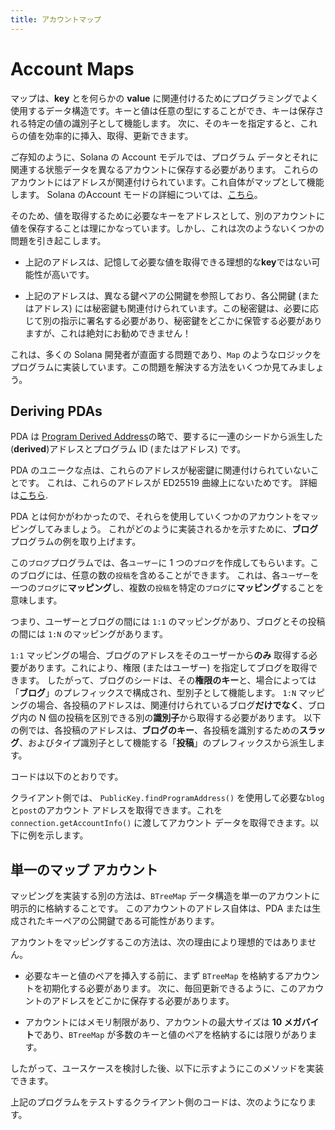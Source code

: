 ```yaml
---
title: アカウントマップ
---
```


# Account Maps

マップは、**key** とを何らかの **value** に関連付けるためにプログラミングでよく使用するデータ構造です。キーと値は任意の型にすることができ、キーは保存される特定の値の識別子として機能します。 次に、そのキーを指定すると、これらの値を効率的に挿入、取得、更新できます。

ご存知のように、Solana の Account モデルでは、プログラム データとそれに関連する状態データを異なるアカウントに保存する必要があります。 これらのアカウントにはアドレスが関連付けられています。これ自体がマップとして機能します。 Solana のAccount モードの詳細については、[こちら][AccountCookbook]。

そのため、値を取得するために必要なキーをアドレスとして、別のアカウントに値を保存することは理にかなっています。しかし、これは次のようないくつかの問題を引き起こします。

* 上記のアドレスは、記憶して必要な値を取得できる理想的な**key**ではない可能性が高いです。

* 上記のアドレスは、異なる鍵ペアの公開鍵を参照しており、各公開鍵 (またはアドレス) には秘密鍵も関連付けられています。この秘密鍵は、必要に応じて別の指示に署名する必要があり、秘密鍵をどこかに保管する必要がありますが、これは絶対にお勧めできません！

これは、多くの Solana 開発者が直面する問題であり、`Map` のようなロジックをプログラムに実装しています。この問題を解決する方法をいくつか見てみましょう。

## Deriving PDAs
PDA は [Program Derived Address][PDA]の略で、要するに一連のシードから派生した(**derived**)アドレスとプログラム ID (またはアドレス) です。

PDA のユニークな点は、これらのアドレスが秘密鍵に関連付けられていないことです。
これは、これらのアドレスが ED25519 曲線上にないためです。
詳細は[こちら][CPI].

PDA とは何かがわかったので、それらを使用していくつかのアカウントをマッピングしてみましょう。
これがどのように実装されるかを示すために、**ブログ** プログラムの例を取り上げます。

この`ブログ`プログラムでは、各`ユーザー`に 1 つの`ブログ`を作成してもらいます。このブログには、任意の数の`投稿`を含めることができます。
これは、各`ユーザー`を一つの`ブログ`に**マッピング**し、複数の`投稿`を特定の`ブログ`に**マッピング**することを意味します。

つまり、ユーザーとブログの間には `1:1` のマッピングがあり、ブログとその投稿の間には `1:N` のマッピングがあります。

`1:1` マッピングの場合、ブログのアドレスをそのユーザーから**のみ** 取得する必要があります。これにより、権限 (またはユーザー) を指定してブログを取得できます。
したがって、ブログのシードは、その**権限のキー**と、場合によっては「**ブログ**」のプレフィックスで構成され、型別子として機能します。
`1:N` マッピングの場合、各投稿のアドレスは、関連付けられているブログ**だけでなく**、ブログ内の N 個の投稿を区別できる別の**識別子**から取得する必要があります。
以下の例では、各投稿のアドレスは、**ブログのキー**、各投稿を識別するための**スラッグ**、およびタイプ識別子として機能する「**投稿**」のプレフィックスから派生します。

コードは以下のとおりです。

<SolanaCodeGroup>
  <SolanaCodeGroupItem title="Anchor" active>

  <template v-slot:default>

@[code](@/code/account-maps/deriving-pda/anchor-pda-map.rs)

  </template>

  <template v-slot:preview>

@[code](@/code/account-maps/deriving-pda/anchor-pda-map.preview.rs)

  </template>

  </SolanaCodeGroupItem>

  <SolanaCodeGroupItem title="Rust" active>

  <template v-slot:default>

@[code](@/code/account-maps/deriving-pda/vanilla-pda-map.rs)

  </template>

  <template v-slot:preview>

@[code](@/code/account-maps/deriving-pda/vanilla-pda-map.preview.rs)

  </template>

  </SolanaCodeGroupItem>

</SolanaCodeGroup>

クライアント側では、 `PublicKey.findProgramAddress()` を使用して必要な`blog`と`post`のアカウント アドレスを取得できます。これを `connection.getAccountInfo()` に渡してアカウント データを取得できます。以下に例を示します。


<SolanaCodeGroup>
  <SolanaCodeGroupItem title="TS" active>

  <template v-slot:default>

@[code](@/code/account-maps/deriving-pda/client.ts)

  </template>

  <template v-slot:preview>

@[code](@/code/account-maps/deriving-pda/client.preview.ts)

  </template>

  </SolanaCodeGroupItem>

</SolanaCodeGroup>

## 単一のマップ アカウント
マッピングを実装する別の方法は、`BTreeMap` データ構造を単一のアカウントに明示的に格納することです。
このアカウントのアドレス自体は、PDA または生成されたキーペアの公開鍵である可能性があります。

アカウントをマッピングするこの方法は、次の理由により理想的ではありません。

* 必要なキーと値のペアを挿入する前に、まず  `BTreeMap` を格納するアカウントを初期化する必要があります。
次に、毎回更新できるように、このアカウントのアドレスをどこかに保存する必要があります。

* アカウントにはメモリ制限があり、アカウントの最大サイズは **10 メガバイト**であり、`BTreeMap`  が多数のキーと値のペアを格納するには限りがあります。

したがって、ユースケースを検討した後、以下に示すようにこのメソッドを実装できます。

<SolanaCodeGroup>
  <SolanaCodeGroupItem title="Rust" active>

  <template v-slot:default>

@[code](@/code/account-maps/trivial/vanilla-trivial-map.rs)

  </template>

  <template v-slot:preview>

@[code](@/code/account-maps/trivial/vanilla-trivial-map.preview.rs)

  </template>

  </SolanaCodeGroupItem>
</SolanaCodeGroup>

上記のプログラムをテストするクライアント側のコードは、次のようになります。

<SolanaCodeGroup>
  <SolanaCodeGroupItem title="TS" active>

  <template v-slot:default>

@[code](@/code/account-maps/trivial/client.ts)

  </template>

  <template v-slot:preview>

@[code](@/code/account-maps/trivial/client.preview.ts)

  </template>

  </SolanaCodeGroupItem>
</SolanaCodeGroup>



[AccountCookbook]: https://solanacookbook.com/core-concepts/accounts.html
[PDA]: https://solanacookbook.com/references/accounts.html#program-derived-address
[CPI]: https://solanacookbook.com/references/programs.html#create-a-program-derived-address
